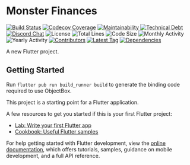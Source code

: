 # Monster Finances

[![Build Status](https://img.shields.io/github/checks-status/monster-apps/monster-finances/main)](https://github.com/monster-apps/monster-finances/actions)
[![Codecov Coverage](https://img.shields.io/codecov/c/github/monster-apps/monster-finances)](https://app.codecov.io/gh/monster-apps/monster-finances/)
[![Maintainability](https://api.codeclimate.com/v1/badges/461032f8bcf50733ea09/maintainability)](https://codeclimate.com/github/monster-apps/monster-finances/maintainability)
[![Technical Debt](https://img.shields.io/codeclimate/tech-debt/monster-apps/monster-finances)](https://codeclimate.com/github/monster-apps/monster-finances/trends/technical_debt)
[![Discord Chat](https://img.shields.io/discord/985006037943865365)](https://discord.gg/CAbMsNvZBx)
![License](https://img.shields.io/github/license/monster-apps/monster-finances)
![Total Lines](https://img.shields.io/tokei/lines/github/monster-apps/monster-finances)
![Code Size](https://img.shields.io/github/languages/code-size/monster-apps/monster-finances)
![Monthly Activity](https://img.shields.io/github/commit-activity/m/monster-apps/monster-finances)
![Yearly Activity](https://img.shields.io/github/commit-activity/y/monster-apps/monster-finances)
[![Contributors](https://img.shields.io/github/contributors/monster-apps/monster-finances)](https://github.com/monster-apps/monster-finances/graphs/contributors)
[![Latest Tag](https://img.shields.io/github/v/tag/monster-apps/monster-finances?label=latest%20tag)](https://github.com/monster-apps/monster-finances/tags)
[![Dependencies](https://img.shields.io/librariesio/github/monster-apps/monster-finances)](https://libraries.io/github/monster-apps/monster-finances)

A new Flutter project.

## Getting Started

Run `flutter pub run build_runner build` to generate the binding code required to use ObjectBox.

This project is a starting point for a Flutter application.

A few resources to get you started if this is your first Flutter project:

- [Lab: Write your first Flutter app](https://docs.flutter.dev/get-started/codelab)
- [Cookbook: Useful Flutter samples](https://docs.flutter.dev/cookbook)

For help getting started with Flutter development, view the
[online documentation](https://docs.flutter.dev/), which offers tutorials,
samples, guidance on mobile development, and a full API reference.

